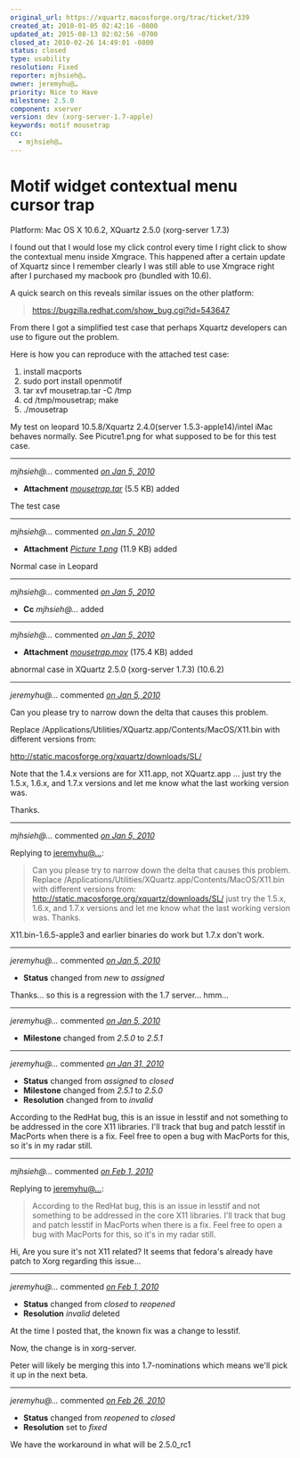```yaml
---
original_url: https://xquartz.macosforge.org/trac/ticket/339
created_at: 2010-01-05 02:42:16 -0800
updated_at: 2015-08-13 02:02:56 -0700
closed_at: 2010-02-26 14:49:01 -0800
status: closed
type: usability
resolution: Fixed
reporter: mjhsieh@…
owner: jeremyhu@…
priority: Nice to Have
milestone: 2.5.0
component: xserver
version: dev (xorg-server-1.7-apple)
keywords: motif mousetrap
cc:
  - mjhsieh@…
---
```


Motif widget contextual menu cursor trap
========================================


Platform: Mac OS X 10.6.2, XQuartz 2.5.0 (xorg-server 1.7.3)

I found out that I would lose my click control every time I right click to show the contextual menu inside Xmgrace. This happened after a certain update of Xquartz since I remember clearly I was still able to use Xmgrace right after I purchased my macbook pro (bundled with 10.6).

A quick search on this reveals similar issues on the other platform:

> <https://bugzilla.redhat.com/show_bug.cgi?id=543647>

From there I got a simplified test case that perhaps Xquartz developers can use to figure out the problem.

Here is how you can reproduce with the attached test case:
1) install macports
2) sudo port install openmotif
3) tar xvf mousetrap.tar -C /tmp
4) cd /tmp/mousetrap; make
5) ./mousetrap

My test on leopard 10.5.8/Xquartz 2.4.0(server 1.5.3-apple14)/intel iMac behaves normally. See Picutre1.png for what supposed to be for this test case.



---

*mjhsieh@…* commented *[on Jan 5, 2010](https://xquartz.macosforge.org/trac/attachment/ticket/339/mousetrap.tar "January 5, 2010 at 2:42 AM PST")*

-   **Attachment** *[mousetrap.tar](../attachment/ticket/339/mousetrap.tar)* (5.5 KB) added

The test case



---

*mjhsieh@…* commented *[on Jan 5, 2010](https://xquartz.macosforge.org/trac/attachment/ticket/339/Picture%201.png "January 5, 2010 at 2:43 AM PST")*

-   **Attachment** *[Picture 1.png](../attachment/ticket/339/Picture%201.png)* (11.9 KB) added

Normal case in Leopard



---

*mjhsieh@…* commented *[on Jan 5, 2010](https://xquartz.macosforge.org/trac/ticket/339#comment:1 "January 5, 2010 at 2:43 AM PST")*

-   **Cc** *mjhsieh@…* added



---

*mjhsieh@…* commented *[on Jan 5, 2010](https://xquartz.macosforge.org/trac/attachment/ticket/339/mousetrap.mov "January 5, 2010 at 2:57 AM PST")*

-   **Attachment** *[mousetrap.mov](../attachment/ticket/339/mousetrap.mov)* (175.4 KB) added

abnormal case in XQuartz 2.5.0 (xorg-server 1.7.3) (10.6.2)



---

*jeremyhu@…* commented *[on Jan 5, 2010](https://xquartz.macosforge.org/trac/ticket/339#comment:2 "January 5, 2010 at 8:40 AM PST")*

Can you please try to narrow down the delta that causes this problem.

Replace /Applications/Utilities/XQuartz.app/Contents/MacOS/X11.bin with different versions from:

<http://static.macosforge.org/xquartz/downloads/SL/>

Note that the 1.4.x versions are for X11.app, not XQuartz.app ... just try the 1.5.x, 1.6.x, and 1.7.x versions and let me know what the last working version was.

Thanks.



---

*mjhsieh@…* commented *[on Jan 5, 2010](https://xquartz.macosforge.org/trac/ticket/339#comment:3 "January 5, 2010 at 2:29 PM PST")*

Replying to [jeremyhu@…](https://xquartz.macosforge.org/trac/ticket/339#comment:2):

> Can you please try to narrow down the delta that causes this problem.
> Replace /Applications/Utilities/XQuartz.app/Contents/MacOS/X11.bin with different versions from:
> <http://static.macosforge.org/xquartz/downloads/SL/>
> just try the 1.5.x, 1.6.x, and 1.7.x versions and let me know what the last working version was.
> Thanks.

X11.bin-1.6.5-apple3 and earlier binaries do work but 1.7.x don't work.



---

*jeremyhu@…* commented *[on Jan 5, 2010](https://xquartz.macosforge.org/trac/ticket/339#comment:4 "January 5, 2010 at 7:05 PM PST")*

-   **Status** changed from *new* to *assigned*

Thanks... so this is a regression with the 1.7 server... hmm...



---

*jeremyhu@…* commented *[on Jan 5, 2010](https://xquartz.macosforge.org/trac/ticket/339#comment:5 "January 5, 2010 at 7:09 PM PST")*

-   **Milestone** changed from *2.5.0* to *2.5.1*



---

*jeremyhu@…* commented *[on Jan 31, 2010](https://xquartz.macosforge.org/trac/ticket/339#comment:6 "January 31, 2010 at 12:19 PM PST")*

-   **Status** changed from *assigned* to *closed*
-   **Milestone** changed from *2.5.1* to *2.5.0*
-   **Resolution** changed from to *invalid*

According to the RedHat bug, this is an issue in lesstif and not something to be addressed in the core X11 libraries. I'll track that bug and patch lesstif in MacPorts when there is a fix. Feel free to open a bug with MacPorts for this, so it's in my radar still.



---

*mjhsieh@…* commented *[on Feb 1, 2010](https://xquartz.macosforge.org/trac/ticket/339#comment:7 "February 1, 2010 at 3:19 AM PST")*

Replying to [jeremyhu@…](https://xquartz.macosforge.org/trac/ticket/339#comment:6):

> According to the RedHat bug, this is an issue in lesstif and not something to be addressed in the core X11 libraries. I'll track that bug and patch lesstif in MacPorts when there is a fix. Feel free to open a bug with MacPorts for this, so it's in my radar still.

Hi, Are you sure it's not X11 related? It seems that fedora's already have patch to Xorg regarding this issue...



---

*jeremyhu@…* commented *[on Feb 1, 2010](https://xquartz.macosforge.org/trac/ticket/339#comment:8 "February 1, 2010 at 9:42 AM PST")*

-   **Status** changed from *closed* to *reopened*
-   **Resolution** *invalid* deleted

At the time I posted that, the known fix was a change to lesstif.

Now, the change is in xorg-server.

Peter will likely be merging this into 1.7-nominations which means we'll pick it up in the next beta.



---

*jeremyhu@…* commented *[on Feb 26, 2010](https://xquartz.macosforge.org/trac/ticket/339#comment:9 "February 26, 2010 at 2:49 PM PST")*

-   **Status** changed from *reopened* to *closed*
-   **Resolution** set to *fixed*

We have the workaround in what will be 2.5.0\_rc1



